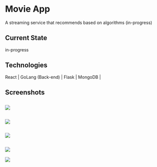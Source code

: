 
# Movie App

A streaming service that recommends based on algorithms (in-progress)

##  Current State

in-progress
## Technologies

React | GoLang (Back-end) | Flask | MongoDB |


## Screenshots
![](https://i.imgur.com/cUFhPjy.png)
-------
![](https://i.imgur.com/vpMRllP.png)
-
![](https://i.imgur.com/eRakHcg.png)
-
![](https://i.imgur.com/oVPMpTG.png)
-
![](https://i.imgur.com/9iYes7t.png)

